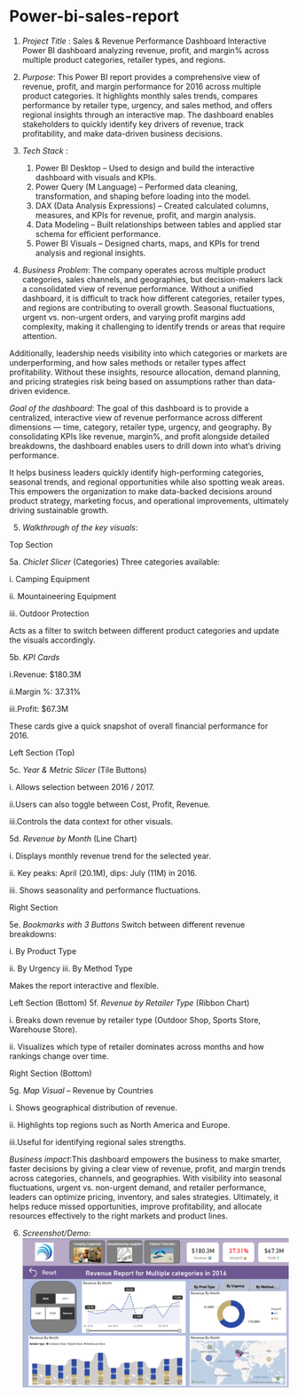 # Power-bi-sales-report
1. *Project Title* : Sales & Revenue Performance Dashboard
   Interactive Power BI dashboard analyzing revenue, profit, and margin% across multiple product categories, retailer types, and regions.

2. *Purpose*: This Power BI report provides a comprehensive view of revenue, profit, and margin performance for 2016 across multiple product categories. It highlights monthly sales trends, compares performance by retailer type, urgency, and sales method, and offers regional insights through an interactive map. The dashboard enables stakeholders to quickly identify key drivers of revenue, track profitability, and make data-driven business decisions.
   
3. *Tech Stack* :
   1. Power BI Desktop – Used to design and build the interactive dashboard with visuals and KPIs.
   2. Power Query (M Language) – Performed data cleaning, transformation, and shaping before loading into the model.
   3. DAX (Data Analysis Expressions) – Created calculated columns, measures, and KPIs for revenue, profit, and margin analysis.
   4. Data Modeling – Built relationships between tables and applied star schema for efficient performance.
   5. Power BI Visuals – Designed charts, maps, and KPIs for trend analysis and regional insights.
  
4. *Business Problem*: The company operates across multiple product categories, sales channels, and geographies, but decision-makers lack a consolidated view of revenue performance. Without a unified dashboard, it is difficult to track how different categories, retailer types, and regions are contributing to overall growth. Seasonal fluctuations, urgent vs. non-urgent orders, and varying profit margins add complexity, making it challenging to identify trends or areas that require attention.

Additionally, leadership needs visibility into which categories or markets are underperforming, and how sales methods or retailer types affect profitability. Without these insights, resource allocation, demand planning, and pricing strategies risk being based on assumptions rather than data-driven evidence.

   *Goal of the dashboard*: The goal of this dashboard is to provide a centralized, interactive view of revenue performance across different dimensions — time, category, retailer type, urgency, and geography. By consolidating KPIs like revenue, margin%, and profit alongside detailed breakdowns, the dashboard enables users to drill down into what’s driving performance.

It helps business leaders quickly identify high-performing categories, seasonal trends, and regional opportunities while also spotting weak areas. This empowers the organization to make data-backed decisions around product strategy, marketing focus, and operational improvements, ultimately driving sustainable growth.

5. *Walkthrough of the key visuals*:

Top Section

   5a. *Chiclet Slicer* (Categories)
    Three categories available:
    
   i. Camping Equipment
      
   ii. Mountaineering Equipment
      
   iii. Outdoor Protection
      
   Acts as a filter to switch between different product categories and update the visuals accordingly.

 5b. *KPI Cards*
 
   i.Revenue: $180.3M
  
  ii.Margin %: 37.31%
  
  iii.Profit: $67.3M
  
These cards give a quick snapshot of overall financial performance for 2016.

Left Section (Top)

 5c. *Year & Metric Slicer* (Tile Buttons)
   
   i. Allows selection between 2016 / 2017.
   
   ii.Users can also toggle between Cost, Profit, Revenue.
   
   iii.Controls the data context for other visuals.

 5d. *Revenue by Month* (Line Chart)
  
  i. Displays monthly revenue trend for the selected year.
  
  ii. Key peaks: April (20.1M), dips: July (11M) in 2016.
  
  iii. Shows seasonality and performance fluctuations.

Right Section

 5e. *Bookmarks with 3 Buttons*
  Switch between different revenue breakdowns:
  
   i. By Product Type
   
   ii. By Urgency 
   iii. By Method Type

Makes the report interactive and flexible.

Left Section (Bottom)
 5f. *Revenue by Retailer Type* (Ribbon Chart)
   
   i. Breaks down revenue by retailer type (Outdoor Shop, Sports Store, Warehouse Store).
   
   ii. Visualizes which type of retailer dominates across months and how rankings change over time.

Right Section (Bottom)

 5g. *Map Visual* – Revenue by Countries

   i. Shows geographical distribution of revenue.
    
   ii. Highlights top regions such as North America and Europe.
   
   iii.Useful for identifying regional sales strengths.

*Business impact*:This dashboard empowers the business to make smarter, faster decisions by giving a clear view of revenue, profit, and margin trends across categories, channels, and geographies. With visibility into seasonal fluctuations, urgent vs. non-urgent demand, and retailer performance, leaders can optimize pricing, inventory, and sales strategies. Ultimately, it helps reduce missed opportunities, improve profitability, and allocate resources effectively to the right markets and product lines.

6. *Screenshot/Demo*:
   ![Dashboard Preview](https://github.com/anushagc04-pbi/Power-bi-sales-report/blob/main/Snapshot%20of%20the%20report.png?raw=true)
